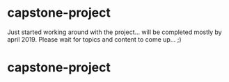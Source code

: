 # capstone-project
Just started working around with the project... will be completed mostly by april 2019.
Please wait for topics and content to come up...
;)
# capstone-project
